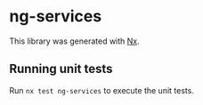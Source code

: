 # ng-services

This library was generated with [Nx](https://nx.dev).

## Running unit tests

Run `nx test ng-services` to execute the unit tests.
